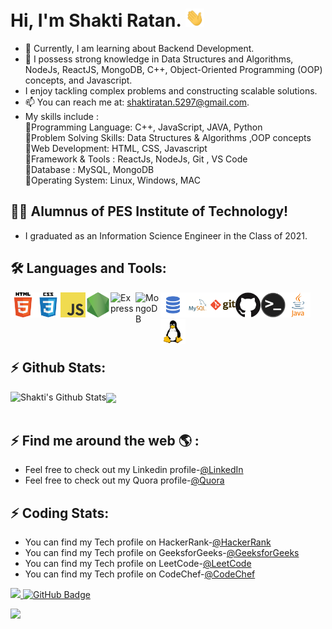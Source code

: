 <!--
**sat5297/sat5297** is a ✨ _special_ ✨ repository because its `README.md` (this file) appears on your GitHub profile.
-->

<div>
  <h1>Hi, I'm Shakti Ratan. 
      <img src="https://github.com/ABSphreak/ABSphreak/blob/master/gifs/Hi.gif" width="30">
  </h1>
</div>

- 🔭 Currently, I am learning about Backend Development.
- 🌱 I possess strong knowledge in Data Structures and Algorithms, NodeJs, ReactJS, MongoDB, C++, Object-Oriented Programming (OOP) concepts, and Javascript.
- I enjoy tackling complex problems and constructing scalable solutions.
- 📫 You can reach me at: shaktiratan.5297@gmail.com.
- My skills include :<br>
🔹️Programming Language: C++, JavaScript, JAVA, Python <br>
🔹️Problem Solving Skills: Data Structures & Algorithms ,OOP concepts <br>
🔹️Web Development: HTML, CSS, Javascript <br>
🔹️Framework & Tools : ReactJs, NodeJs, Git , VS Code <br>
🔹️Database : MySQL, MongoDB <br>
🔹️Operating System: Linux, Windows, MAC <br>

## :man_student: Alumnus of PES Institute of Technology!

- I graduated as an Information Science Engineer in the Class of 2021.

## :hammer_and_wrench: Languages and Tools:

<img align="left" alt="HTML5" width="40px" src="https://raw.githubusercontent.com/github/explore/80688e429a7d4ef2fca1e82350fe8e3517d3494d/topics/html/html.png" />
<img align="left" alt="CSS3" width="40px" src="https://raw.githubusercontent.com/github/explore/80688e429a7d4ef2fca1e82350fe8e3517d3494d/topics/css/css.png" />
<img align="left" alt="JavaScript" width="40px" src="https://raw.githubusercontent.com/github/explore/80688e429a7d4ef2fca1e82350fe8e3517d3494d/topics/javascript/javascript.png" />
<img align="" alt="Java" width="40px" src="https://raw.githubusercontent.com/github/explore/main/topics/java/java.png"/>
<img align="left" alt="Node.js" width="40px" src="https://raw.githubusercontent.com/github/explore/80688e429a7d4ef2fca1e82350fe8e3517d3494d/topics/nodejs/nodejs.png" />
<img align="left" alt="Express" width="40px" src="https://encrypted-tbn0.gstatic.com/images?q=tbn%3AANd9GcQ7S33Oq2FeRbyBBA6l1q8PwLVa3SzaONO-9Q&usqp=CAU" />
<img align="left" alt="MongoDB" width="40px" src="https://github.com/mongodb/mongo/blob/master/docs/leaf.svg" />
<img align="left" alt="SQL" width="40px" src="https://raw.githubusercontent.com/github/explore/80688e429a7d4ef2fca1e82350fe8e3517d3494d/topics/sql/sql.png" /><img align="left" alt="MySQL" width="40px" src="https://raw.githubusercontent.com/github/explore/80688e429a7d4ef2fca1e82350fe8e3517d3494d/topics/mysql/mysql.png" />
<img align="left" alt="Git" width="40px" src="https://raw.githubusercontent.com/github/explore/80688e429a7d4ef2fca1e82350fe8e3517d3494d/topics/git/git.png" />
<img align="left" alt="GitHub" width="40px" src="https://raw.githubusercontent.com/github/explore/78df643247d429f6cc873026c0622819ad797942/topics/github/github.png" />
<img align="left" alt="Terminal" width="40px" src="https://raw.githubusercontent.com/github/explore/80688e429a7d4ef2fca1e82350fe8e3517d3494d/topics/terminal/terminal.png" />
<img align="left" alt="Linux" width="40px" src="https://raw.githubusercontent.com/github/explore/main/topics/linux/linux.png" />
<br />
<br />
<br/>
 
## :zap: Github Stats:
<img align="left" alt="Shakti's Github Stats" src="https://github-readme-stats.vercel.app/api?username=sat5297&theme=tokyonight&show_icons=true" />

**<img align="center" src="https://github-readme-stats.vercel.app/api/top-langs/?username=sat5297&theme=radical&line_height=10&hide_langs_below=1&layout=compact" />**
<br />
<br/>

## :zap: Find me around the web 🌎 :
- Feel free to check out my Linkedin profile-<a href="https://www.linkedin.com/in/shakti-r-037b1a163" target="_blank">@LinkedIn</a><br>
- Feel free to check out my Quora profile-<a href="https://www.quora.com/profile/Shakti-Ratan-1" target="_blank">@Quora</a><br>


## :zap: Coding Stats:
- You can find my Tech profile on HackerRank-<a href="https://www.hackerrank.com/shaktiratan_5297" target="_blank">@HackerRank</a><br>
- You can find my Tech profile on GeeksforGeeks-<a href="https://auth.geeksforgeeks.org/user/shaktiratan/practice/" target="_blank">@GeeksforGeeks</a><br>
- You can find my Tech profile on LeetCode-<a href="https://leetcode.com/ShaktiRatan/" target="_blank">@LeetCode</a><br>
- You can find my Tech profile on CodeChef-<a href="https://www.codechef.com/users/shakti5297" target="_blank">@CodeChef</a><br>


<a href="https://github.com/sat5297/github-profile-views-counter">
    <img src="https://komarev.com/ghpvc/?username=sat5297">
</a>
<a href="https://github.com/sat5297?tab=followers"><img src="https://img.shields.io/github/followers/sat5297?label=Followers&style=social" alt="GitHub Badge"></a>

<img
  src="https://cr-skills-chart-widget.azurewebsites.net/api/api?username=sat5297" width=800px 
/>
